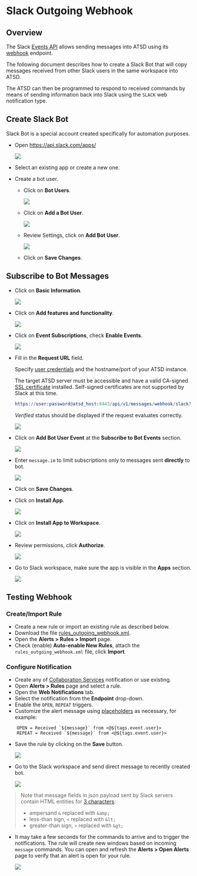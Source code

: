 # Slack Outgoing Webhook

## Overview

The Slack [Events API](https://api.slack.com/events-api#receiving_events) allows sending messages into ATSD using its [webhook](../../api/data/messages/webhook.md) endpoint.

The following document describes how to create a Slack Bot that will copy messages received from other Slack users in the same workspace into ATSD.

The ATSD can then be programmed to respond to received commands by means of sending information back into Slack using the `SLACK` web notification type.

## Create Slack Bot

Slack Bot is a special account created specifically for automation purposes.

* Open https://api.slack.com/apps/
   
   ![](images/outgoing_webhook_slack_1.png)
   
* Select an existing app or create a new one.

* Create a bot user.

    * Click on **Bot Users**.

        ![](images/outgoing_webhook_slack_2.png)
        
    * Click on **Add a Bot User**.
    
       ![](images/outgoing_webhook_slack_3.png)
   
    * Review Settings, click on **Add Bot User**.

        ![](images/outgoing_webhook_slack_4.png)
   
    * Click on **Save Changes**.

## Subscribe to Bot Messages

* Click on **Basic Information**.

   ![](images/outgoing_webhook_slack_5.png)

* Click on **Add features and functionality**.

   ![](images/outgoing_webhook_slack_6.png)
   
* Click on **Event Subscriptions**, check **Enable Events**.
 
   ![](images/outgoing_webhook_slack_7.png)
   
* Fill in the **Request URL** field.

  Specify [user credentials](../../api/data/messages/webhook.md#authentication) and the hostname/port of your ATSD instance.
  
  The target ATSD server must be accessible and have a valid CA-signed [SSL certificate](/administration/ssl-ca-signed.md) installed. Self-signed certificates are not supported by Slack at this time.

   ```elm
   https://user:password@atsd_host:8443/api/v1/messages/webhook/slack?entity=slack&command.message=event.text&command.date=event.ts&exclude=event.event_ts&exclude=event_time&exclude=event.icons.image*&exclude=*thumb*&exclude=token&exclude=event_id&exclude=event.message.edited.ts&exclude=*.ts
   ```
   
   *Verified* status should be displayed if the request evaluates correctly.

   ![](images/outgoing_webhook_slack_8.png)   
   
* Click on **Add Bot User Event** at the **Subscribe to Bot Events** section.

   ![](images/outgoing_webhook_slack_9.png)
   
* Enter `message.im` to limit subscriptions only to messages sent **directly** to bot.

   ![](images/outgoing_webhook_slack_10.png)
   
* Click on **Save Changes**.

* Click on **Install App**.

   ![](images/outgoing_webhook_slack_11.png)

* Click on **Install App to Workspace**.

   ![](images/outgoing_webhook_slack_12.png)
   
* Review permissions, click **Authorize**.

   ![](images/outgoing_webhook_slack_13.png)
   
* Go to Slack workspace, make sure the app is visible in the **Apps** section.

   ![](images/outgoing_webhook_slack_14.png)
   
## Testing Webhook

### Create/Import Rule

* Create a new rule or import an existing rule as described below.
* Download the file [rules_outgoing_webhook.xml](resources/rules_outgoing_webhook.xml).
* Open the **Alerts > Rules > Import** page.
* Check (enable) **Auto-enable New Rules**, attach the `rules_outgoing_webhook.xml` file, click **Import**.

### Configure Notification

* Create any of [Collaboration Services](https://github.com/axibase/atsd/blob/master/rule-engine/web-notifications.md#collaboration-services) notification or use existing.
* Open **Alerts > Rules** page and select a rule.
* Open the **Web Notifications** tab.
* Select the notification from the **Endpoint** drop-down.
* Enable the `OPEN`, `REPEAT` triggers.
* Customize the alert message using [placeholders](../placeholders.md) as necessary, for example:

```ls
    OPEN = Received `${message}` from <@${tags.event.user}>
    REPEAT = Received `${message}` from <@${tags.event.user}>
```

* Save the rule by clicking on the **Save** button.

    ![](images/outgoing_webhook_slack_15.png)
    
* Go to the Slack workspace and send direct message to recently created bot.

    ![](images/outgoing_webhook_slack_16.png)
    
    
> Note that message fields in json payload sent by Slack servers contain HTML entities for [3 characters](https://api.slack.com/docs/message-formatting#how_to_escape_characters):
>  * ampersand `&` replaced with `&amp;`
>  * less-than sign, `<` replaced with `&lt;`
>  * greater-than sign, `>` replaced with `&gt;`  
    
* It may take a few seconds for the commands to arrive and to trigger the notifications. The rule will create new windows based on incoming `message` commands. You can open and refresh the **Alerts > Open Alerts** page to verify that an alert is open for your rule.

    ![](images/outgoing_webhook_slack_17.png)    


